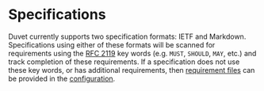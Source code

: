 # Specifications

Duvet currently supports two specification formats: IETF and Markdown. Specifications using either of these formats will be scanned for requirements using the [RFC 2119](https://www.rfc-editor.org/rfc/rfc2119) key words (e.g. `MUST`, `SHOULD`, `MAY`, etc.) and track completion of these requirements. If a specification does not use these key words, or has additional requirements, then [requirement files](./annotations.md#spec) can be provided in the [configuration](./config.md).

